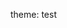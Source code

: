 theme: test

<div>
<script src="/js/underarm/underarm-0.0.1.min.js"></script>
<script src="/js/underarm/tests/test.basic.js"></script>
<script src="/js/underarm/tests/test.promise.js"></script>
<script src="/js/underarm/tests/test.producer.js"></script>
</div>
